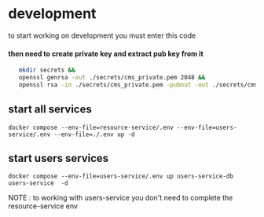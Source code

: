 # development 

to start working on development you must enter this code

#### then need to create private key and extract pub key from it 
```bash
   mkdir secrets && 
   openssl genrsa -out ./secrets/cms_private.pem 2048 && 
   openssl rsa -in ./secrets/cms_private.pem -pubout -out ./secrets/cms_public.pem
```
## start all services
```shell
docker compose --env-file=resource-service/.env --env-file=users-service/.env --env-file=./.env up -d
```


## start users services 

```shell
docker compose --env-file=users-service/.env up users-service-db users-service  -d
```

NOTE : to working with users-service you don't need to complete the resource-service env  
